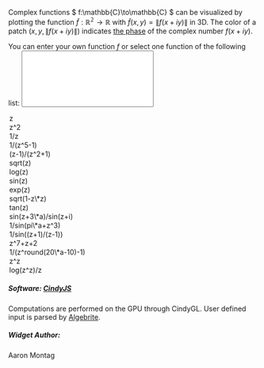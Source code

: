 <script type="text/javascript" src="https://cdnjs.cloudflare.com/ajax/libs/mathjax/2.7.0/MathJax.js?config=TeX-AMS-MML_HTMLorMML"></script>
<script type="text/x-mathjax-config">
  MathJax.Hub.Config({tex2jax: {inlineMath: [['$','$'], ['\\(','\\)']]}});
</script>

Complex functions $ f:\mathbb{C}\to\mathbb{C} $ can be visualized by plotting the function $\tilde f: \mathbb{R^2} \to \mathbb{R}$ with $\tilde f(x,y) = \|f(x + i y)\|$ in 3D. The color of a patch $(x, y, \|f(x + i y)\|)$ indicates [the phase](../ComplexExplorer) of the complex number $f(x + i y)$.

You can enter your own function $f$ or select one function of the following list:
<select id="sel" size="7" style="width:20em;">
<option data-a="1" data-p="z">z</option>
<option data-zoom=".15" data-p="z^2">z^2</option>
<option data-a="1" data-zoom="0.1" data-q="z">1/z</option>
<option data-a="1" data-zoom="0.1" data-q="z^5-1">1/(z^5-1)</option>
<option data-a="1" data-p="z-1" data-q="z*z+1">(z-1)/(z^2+1)</option>
<option data-a="1" data-p="sqrt(z)">sqrt(z)</option>
<option data-a="1" data-zoom="-0.2" data-p="log(z)">log(z)</option>
<option data-a="1" data-p="sin(z)">sin(z)</option>
<option data-a="1" data-p="exp(z)">exp(z)</option>
<option data-a="1" data-p="sqrt(1-z*z)">sqrt(1-z\*z)</option>
<option data-a="1" data-zoom="0" data-p="sin(z)" data-q="cos(z)">tan(z)</option>
<option data-a=".2" data-p="sin(z+3*a)" data-q="sin(z+i)">sin(z+3\*a)/sin(z+i)</option>
<option data-a="1/3" data-zoom="0.1" data-q="sin(pi*a+z^3)">1/sin(pi\*a+z^3)</option>
<option data-a="1" data-zoom="0.1" data-q="sin((z+1)/(z-1))">1/sin((z+1)/(z-1))</option>
<option data-zoom="0.1" data-p="z^7+z+2">z^7+z+2</option>
<option data-a="1" data-q="z^round(20*a-10)-1">1/(z^round(20\*a-10)-1)</option>
<option data-a="1" data-zoom="-.2" data-p="z^z">z^z</option>
<option data-a="1" data-zoom="-.2" data-p="log(z^z)" data-q="z">log(z^z)/z</option>
</select>

<script type="text/javascript">
var select = document.getElementById("sel");
select.addEventListener('change', function(event) {
var p = this.options[this.selectedIndex].getAttribute("data-p") || "1";
var q = this.options[this.selectedIndex].getAttribute("data-q") || "1";

document.getElementById('inp').value = this.value;
//document.getElementById('inpp').innerHTML = p;
//document.getElementById('inpq').innerHTML = q;

cdy.evokeCS('p(z) := (' + p + '); q(z) := (' + q + '); init();');

var a = this.options[this.selectedIndex].getAttribute("data-a") || .5;
cdy.evokeCS('seta(' + a + ')');

var zoom = this.options[this.selectedIndex].getAttribute("data-zoom");
if(zoom) cdy.evokeCS('setzoom(' + zoom + ')');

}, false);
</script>

##### Software: <a href="http://cindyjs.org">CindyJS</a><br>
  Computations are performed on the GPU through CindyGL.
  User defined input is parsed by <a href="http://algebrite.org/">Algebrite</a>.

##### Widget Author:
  Aaron Montag
